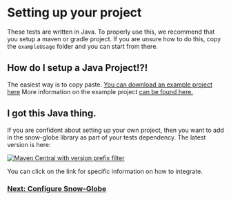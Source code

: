 # Setting up your project

These tests are written in Java.  To properly use this, we recommend that you setup a maven or gradle project.  If you are unsure how to do this, copy the `exampleUsage` folder and you can start from there.

## How do I setup a Java Project!?!

The easiest way is to copy paste.  [You can download an example project here](https://minhaskamal.github.io/DownGit/#/home?url=https://github.com/Kroger-Technology/Snow-Globe/tree/master/exampleUsage)  More information on the example project [can be found here.](https://github.com/Kroger-Technology/Snow-Globe/tree/master/exampleUsage)

## I got this Java thing.

If you are confident about setting up your own project, then you want to add in the snow-globe library as part
of your tests dependency.  The latest version is here:

[![Maven Central with version prefix filter](https://img.shields.io/maven-central/v/com.kroger.oss/snow-globe/2.svg)](https://search.maven.org/#search%7Cgav%7C1%7Cg%3A%22com.kroger.oss%22%20AND%20a%3A%22snow-globe%22)

You can click on the link for specific information on how to integrate.

### [Next: Configure Snow-Globe](https://kroger-technology.github.io/Snow-Globe/configure)
